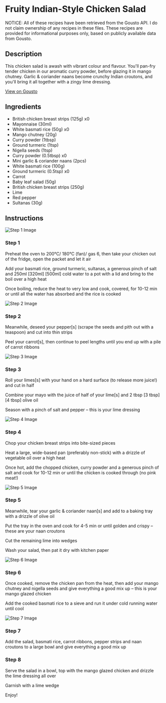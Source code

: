 # Fruity Indian-Style Chicken Salad

NOTICE: All of these recipes have been retrieved from the Gousto API. I do not claim ownership of any recipes in these files. These recipes are provided for informational purposes only, based on publicly available data from Gousto.

## Description

This chicken salad is awash with vibrant colour and flavour. You'll pan-fry tender chicken in our aromatic curry powder, before glazing it in mango chutney. Garlic & coriander naans become crunchy Indian croutons, and you'll bring it all together with a zingy lime dressing. 

[View on Gousto](https://www.gousto.co.uk/recipes/cookbook/fruity-indian-chicken-salad)

## Ingredients

- British chicken breast strips (125g) x0
- Mayonnaise (30ml)
- White basmati rice (50g) x0
- Mango chutney (20g)
- Curry powder (1tbsp)
- Ground turmeric (1tsp)
- Nigella seeds (1tsp)
- Curry powder (0.5tbsp) x0
- Mini garlic & coriander naans (2pcs)
- White basmati rice (100g)
- Ground turmeric (0.5tsp) x0
- Carrot
- Baby leaf salad (50g)
- British chicken breast strips (250g)
- Lime
- Red pepper
- Sultanas (30g)

## Instructions

![Step 1 Image](https://production-media.gousto.co.uk/cms/recipe-step-image/1065.-step-1-x200.jpg)

### Step 1

Preheat the oven to 200°C/ 180°C (fan)/ gas 6, then take your chicken out of the fridge, open the packet and let it air

Add your basmati rice, ground turmeric, sultanas, a generous pinch of salt and 250ml <span class="text-purple">[320ml]</span><span class="text-danger"> [500ml]</span> cold water to a pot with a lid and bring to the boil over a high heat

Once boiling, reduce the heat to very low and cook, covered, for 10-12 min or until all the water has absorbed and the rice is cooked

![Step 2 Image](https://production-media.gousto.co.uk/cms/recipe-step-image/1065.-step-2-x200.jpg)

### Step 2

Meanwhile, deseed your pepper[s] (scrape the seeds and pith out with a teaspoon) and cut into thin strips

Peel your carrot[s], then continue to peel lengths until you end up with a pile of carrot ribbons

![Step 3 Image](https://production-media.gousto.co.uk/cms/recipe-step-image/1065.-step-3-x200.jpg)

### Step 3

Roll your limes[s] with your hand on a hard surface (to release more juice!) and cut in half

Combine your mayo with the juice of half of your lime[s] and 2 tbsp <span class="text-purple">[3 tbsp]<span class="text-danger"> </span>[4 tbsp]</span> olive oil

Season with a pinch of salt and pepper – this is your lime dressing

![Step 4 Image](https://production-media.gousto.co.uk/cms/recipe-step-image/1065.-step-4-x200.jpg)

### Step 4

Chop your chicken breast strips into bite-sized pieces

Heat a large, wide-based pan (preferably non-stick) with a drizzle of vegetable oil over a high heat

Once hot, add the chopped chicken, curry powder and a generous pinch of salt and cook for 10-12 min or until the chicken is cooked through (no pink meat!)

![Step 5 Image](https://production-media.gousto.co.uk/cms/recipe-step-image/1065.-step-5-x200.jpg)

### Step 5

Meanwhile, tear your garlic & coriander naan[s] and add to a baking tray with a drizzle of olive oil

Put the tray in the oven and cook for 4-5 min or until golden and crispy – these are your naan croutons

Cut the remaining lime into wedges

Wash your salad, then pat it dry with kitchen paper

![Step 6 Image](https://production-media.gousto.co.uk/cms/recipe-step-image/1065.-step-6-x200.jpg)

### Step 6

Once cooked, remove the chicken pan from the heat, then add your mango chutney and nigella seeds and give everything a good mix up – this is your mango glazed chicken

Add the cooked basmati rice to a sieve and run it under cold running water until cool

![Step 7 Image](https://production-media.gousto.co.uk/cms/recipe-step-image/1065.-step-7-x200.jpg)

### Step 7

Add the salad, basmati rice, carrot ribbons, pepper strips and naan croutons to a large bowl and give everything a good mix up

### Step 8

Serve the salad in a bowl, top with the mango glazed chicken and drizzle the lime dressing all over

Garnish with a lime wedge

Enjoy!

